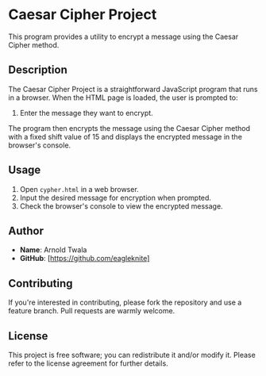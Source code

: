 
# Caesar Cipher Project

This program provides a utility to encrypt a message using the Caesar Cipher method.

## Description

The Caesar Cipher Project is a straightforward JavaScript program that runs in a browser. When the HTML page is loaded, the user is prompted to:

1. Enter the message they want to encrypt.

The program then encrypts the message using the Caesar Cipher method with a fixed shift value of 15 and displays the encrypted message in the browser's console.

## Usage

1. Open `cypher.html` in a web browser.
2. Input the desired message for encryption when prompted.
3. Check the browser's console to view the encrypted message.

## Author

- **Name**: Arnold Twala
- **GitHub**: [https://github.com/eagleknite]

## Contributing

If you're interested in contributing, please fork the repository and use a feature branch. Pull requests are warmly welcome.

## License

This project is free software; you can redistribute it and/or modify it. Please refer to the license agreement for further details.

